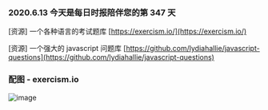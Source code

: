 ### 2020.6.13 今天是每日时报陪伴您的第 347 天

[资源] 一个各种语言的考试题库 [https://exercism.io/](https://exercism.io/)

[资源] 一个强大的 javascript 问题库 [https://github.com/lydiahallie/javascript-questions](https://github.com/lydiahallie/javascript-questions)

### 配图 - exercism.io

![image](https://user-images.githubusercontent.com/6063358/84574372-9a361c00-add8-11ea-8230-d7076b8906df.png)
